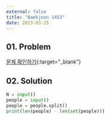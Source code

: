 ```yaml
---
external: false
title: "Baekjoon 1453"
date: 2023-03-25
---
```


## 01. Problem

[문제 확인하기](https://www.acmicpc.net/problem/1453){:target="_blank"}

## 02. Solution

```Python
N = input()
people = input()
people = people.split()
print(len(people) - len(set(people)))
```
